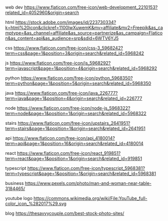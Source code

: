 web dev
https://www.flaticon.com/free-icon/web-development_2210153?related_id=4052960&origin=search

html
https://stock.adobe.com/images/id/223730334?k=html%20icon&clickref=1100lwXuwemK&mv=affiliate&mv2=Freepik&as_camptype=&as_channel=affiliate&as_source=partnerize&as_campaign=Flaticon&as_content=api&as_audience=srp&sdid=6WTV6YJ5

css
https://www.flaticon.com/free-icon/css-3_5968242?term=css&page=1&position=3&origin=search&related_id=5968242

js
https://www.flaticon.com/free-icon/js_5968292?term=javascript&page=1&position=4&origin=search&related_id=5968292

python
https://www.flaticon.com/free-icon/python_5968350?term=python&page=1&position=5&origin=search&related_id=5968350

java
https://www.flaticon.com/free-icon/java_226777?term=java&page=1&position=4&origin=search&related_id=226777

node
https://www.flaticon.com/free-icon/node-js_5968322?term=node&page=1&position=1&origin=search&related_id=5968322

stairs
https://www.flaticon.com/free-icon/upstairs_2641951?term=stairs&page=1&position=1&origin=search&related_id=2641951

api
https://www.flaticon.com/free-icon/api_4180014?term=api&page=1&position=16&origin=search&related_id=4180014

react
https://www.flaticon.com/free-icon/react_919851?term=react&page=1&position=1&origin=search&related_id=919851

typescript
https://www.flaticon.com/free-icon/typescript_5968381?term=typescript&page=1&position=1&origin=search&related_id=5968381

business
https://www.pexels.com/photo/man-and-woman-near-table-3184465/

youtube logo
https://commons.wikimedia.org/wiki/File:YouTube_full-color_icon_%282017%29.svg

blog
https://thesavvycouple.com/best-stock-photo-sites/
